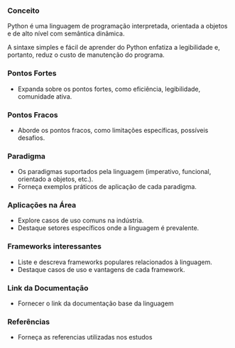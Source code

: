 
### Conceito

Python é uma linguagem de programação interpretada, orientada a objetos e de alto nível com semântica dinâmica.

A sintaxe simples e fácil de aprender do Python enfatiza a legibilidade e, portanto, reduz o custo de manutenção do programa.

### Pontos Fortes

- Expanda sobre os pontos fortes, como eficiência, legibilidade, comunidade ativa.

### Pontos Fracos

- Aborde os pontos fracos, como limitações específicas, possíveis desafios.

### Paradigma

- Os paradigmas suportados pela linguagem (imperativo, funcional, orientado a objetos, etc.).
- Forneça exemplos práticos de aplicação de cada paradigma.

### Aplicações na Área

- Explore casos de uso comuns na indústria.
- Destaque setores específicos onde a linguagem é prevalente.

### Frameworks interessantes

- Liste e descreva frameworks populares relacionados à linguagem.
- Destaque casos de uso e vantagens de cada framework.

### Link da Documentação

- Fornecer o link da documentação base da linguagem

### Referências

- Forneça as referencias utilizadas nos estudos


